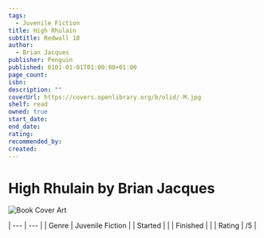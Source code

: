 ```yaml
---
tags:
  - Juvenile Fiction
title: High Rhulain
subtitle: Redwall 18
author:
  - Brian Jacques
publisher: Penguin
published: 0101-01-01T01:00:00+01:00
page_count: 
isbn: 
description: ""
coverUrl: https://covers.openlibrary.org/b/olid/-M.jpg
shelf: read
owned: true
start_date: 
end_date: 
rating: 
recommended_by: 
created: 
---
```


# High Rhulain by Brian Jacques

![Book Cover Art](https://covers.openlibrary.org/b/olid/-M.jpg)


| --- | --- |
| Genre | Juvenile Fiction |
| Started |  |
| Finished |  |
| Rating | /5 |

